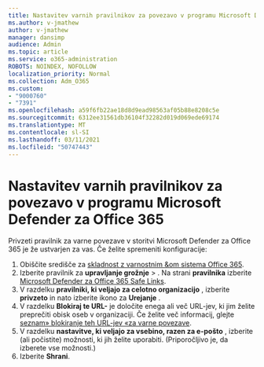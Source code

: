 ```yaml
---
title: Nastavitev varnih pravilnikov za povezavo v programu Microsoft Defender za Office 365
ms.author: v-jmathew
author: v-jmathew
manager: dansimp
audience: Admin
ms.topic: article
ms.service: o365-administration
ROBOTS: NOINDEX, NOFOLLOW
localization_priority: Normal
ms.collection: Adm_O365
ms.custom:
- "9000760"
- "7391"
ms.openlocfilehash: a59f6fb22ae18d8d9ead98563af05b88e8208c5e
ms.sourcegitcommit: 6312ee31561db36104f32282d019d069ede69174
ms.translationtype: MT
ms.contentlocale: sl-SI
ms.lasthandoff: 03/11/2021
ms.locfileid: "50747443"
---
```

# <a name="set-up-safe-link-policies-in-microsoft-defender-for-office-365"></a>Nastavitev varnih pravilnikov za povezavo v programu Microsoft Defender za Office 365

Privzeti pravilnik za varne povezave v storitvi Microsoft Defender za Office 365 je že ustvarjen za vas. Če želite spremeniti konfiguracije:

1. Obiščite središče za [skladnost z varnostnim &om sistema Office 365](https://go.microsoft.com/fwlink/p/?linkid=2077143).
2. Izberite pravilnik za **upravljanje grožnje**  >  . Na strani **pravilnika** izberite [Microsoft Defender za Office 365 Safe Links](https://go.microsoft.com/fwlink/?linkid=2101058).
3. V razdelku **pravilniki, ki veljajo za celotno organizacijo** , izberite **privzeto** in nato izberite ikono za **Urejanje** .
4. V razdelku **Blokiraj te URL-** je določite enega ali več URL-jev, ki jim želite preprečiti obisk oseb v organizaciji. Če želite več informacij, glejte [seznam» blokiranje teh URL-jev «za varne povezave](https://go.microsoft.com/fwlink/?linkid=2092123).
5. V razdelku **nastavitve, ki veljajo za vsebino, razen za e-pošto** , izberite (ali počistite) možnosti, ki jih želite uporabiti. (Priporočljivo je, da izberete vse možnosti.)
6. Izberite **Shrani**.
